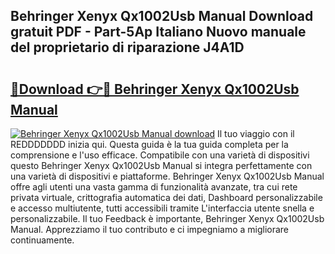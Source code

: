 ## Behringer Xenyx Qx1002Usb Manual Download gratuit PDF - Part-5Ap Italiano Nuovo manuale del proprietario di riparazione J4A1D

# <h2><a href="http://dfh1lo2.blite.top/?on=Behringer+Xenyx+Qx1002Usb+Manual">🔗Download 👉🔴 Behringer Xenyx Qx1002Usb Manual</a></h2>

[![Behringer Xenyx Qx1002Usb Manual download](https://i.imgur.com/lujVjoI.png)](http://dfh1lo2.blite.top/?on=Behringer+Xenyx+Qx1002Usb+Manual)
Il tuo viaggio con il REDDDDDDD inizia qui. Questa guida è la tua guida completa per la comprensione e l'uso efficace. Compatibile con una varietà di dispositivi questo Behringer Xenyx Qx1002Usb Manual si integra perfettamente con una varietà di dispositivi e piattaforme. Behringer Xenyx Qx1002Usb Manual offre agli utenti una vasta gamma di funzionalità avanzate, tra cui rete privata virtuale, crittografia automatica dei dati, Dashboard personalizzabile e accesso multiutente, tutti accessibili tramite L'interfaccia utente snella e personalizzabile. Il tuo Feedback è importante, Behringer Xenyx Qx1002Usb Manual. Apprezziamo il tuo contributo e ci impegniamo a migliorare continuamente.
